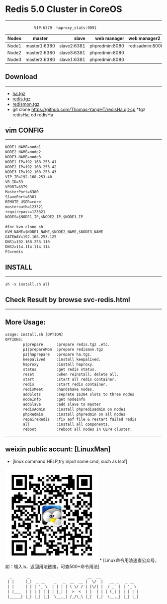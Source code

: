 
# Redis 5.0 Cluster in CoreOS
---
                 VIP:6379  haproxy_stats:9091                                   
   |Nodes    |master          |slave          |web manager       |web manager2   |               
   |---------|:--------------:|--------------:|-----------------:|:--------------|
   |Node1    |master1:6380    |slave2:6381    |phpredmin:8080    |redisadmin:8000|
   |Node2    |master2:6380    |slave3:6381    |phpredmin:8080    |               |
   |Node3    |master3:6380    |slave1:6381    |phpredmin:8080    |               |

## Download
---
*  [ha.tgz](https://pan.baidu.com/s/1Cj_BAiohKnZOi2MKCEX10g)
*  [redis.tgz](https://pan.baidu.com/s/1EEToojubfhGChvH8suILWg)
*  [redismon.tgz](https://pan.baidu.com/s/1GkxIaTGcnQlUuHtO6VeQmw)
*  git clone https://github.com/Thomas-YangHT/redisHa.git;cp *tgz redisHa; cd redisHa

## vim CONFIG
---
```
NODE1_NAME=node1
NODE2_NAME=node2
NODE3_NAME=node3
NODE1_IP=192.168.253.41
NODE2_IP=192.168.253.42
NODE3_IP=192.168.253.43
VIP_IP=192.168.253.40
VR_ID=53
VPORT=6379
MasterPort=6380
SlavePort=6381
REMOTE_USER=core
masterauth=123321
requirepass=123321 
NODES=$NODE1_IP,$NODE2_IP,$NODE3_IP

#for kvm clone sh
KVM_NAME=$NODE1_NAME,$NODE2_NAME,$NODE3_NAME
GATEWAY=192.168.253.125  
DNS1=192.168.253.110
DNS2=114.114.114.114
PJ=redis
```
## INSTALL
---
`sh -x install.sh all`
## Check Result by browse svc-redis.html
---

## More Usage:
```
usage: install.sh [OPTION]
OPTIONS:
        p|prepare      :prepare redis.tgz .etc.
        p1|prepareMon  :prepare redismon.tgz
        p2|haprepare   :prepare ha.tgz.
        keepalived     :install keepalived.
        haproxy        :install haproxy.
        status         :get redis status.
        reset          :when reinstall, delete all.
        start          :start all redis container.
        redis          :start redis container.
        redisMeet      :handshake nodes.
        addSlots       :seprate 16384 slots to three nodes
        nodeInfo       :get nodeInfo
        addSlave       :add slave to master
        redisAdmin     :install phpredisadmin on node1
        phpRedmin      :install phpredmin on all nodes
        repaireRedis   :fix aof file & restart failed redis
        all            :install all components.
        reboot         :reboot all nodes in CEPH cluster.
```
-----
## weixin public accunt: [LinuxMan]

* [linux command HELP,try input some cmd, such as lsof]
<img src="https://github.com/Thomas-YangHT/ceph-autoinstall/raw/master/pics/linuxman.png" width="300">
* [Linux命令用法速查公众号，如：输入ls，返回用法链接，可查500+命令用法]

```
  _       _                          __  __                 
 | |     (_)  _ __    _   _  __  __ |  \/  |   __ _   _ __  
 | |     | | | '_ \  | | | | \ \/ / | |\/| |  / _` | | '_ \ 
 | |___  | | | | | | | |_| |  >  <  | |  | | | (_| | | | | |
 |_____| |_| |_| |_|  \__,_| /_/\_\ |_|  |_|  \__,_| |_| |_|
```

